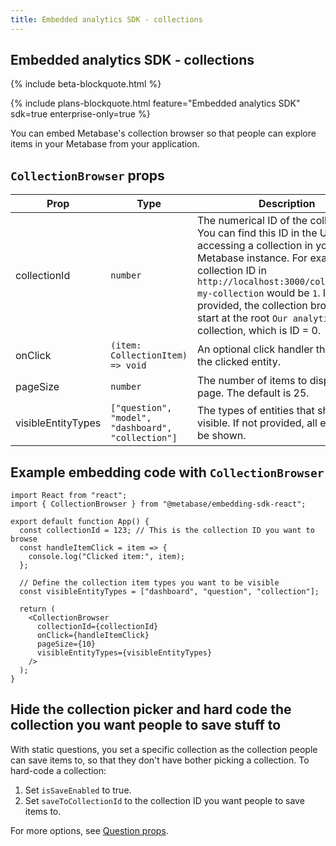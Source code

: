 ```yaml
---
title: Embedded analytics SDK - collections
---
```


## Embedded analytics SDK - collections

{% include beta-blockquote.html %}

{% include plans-blockquote.html feature="Embedded analytics SDK" sdk=true enterprise-only=true %}

You can embed Metabase's collection browser so that people can explore items in your Metabase from your application.

## `CollectionBrowser` props

| Prop               | Type                                               | Description                                                                                                                                                                                                                                                                                                                                    |
| ------------------ | -------------------------------------------------- | ---------------------------------------------------------------------------------------------------------------------------------------------------------------------------------------------------------------------------------------------------------------------------------------------------------------------------------------------- |
| collectionId       | `number`                                           | The numerical ID of the collection. You can find this ID in the URL when accessing a collection in your Metabase instance. For example, the collection ID in `http://localhost:3000/collection/1-my-collection` would be `1`. If no ID is provided, the collection browser will start at the root `Our analytics` collection, which is ID = 0. |
| onClick            | `(item: CollectionItem) => void`                   | An optional click handler that emits the clicked entity.                                                                                                                                                                                                                                                                                       |
| pageSize           | `number`                                           | The number of items to display per page. The default is 25.                                                                                                                                                                                                                                                                                    |
| visibleEntityTypes | `["question", "model", "dashboard", "collection"]` | The types of entities that should be visible. If not provided, all entities will be shown.                                                                                                                                                                                                                                                     |

## Example embedding code with `CollectionBrowser`

```tsx
import React from "react";
import { CollectionBrowser } from "@metabase/embedding-sdk-react";

export default function App() {
  const collectionId = 123; // This is the collection ID you want to browse
  const handleItemClick = item => {
    console.log("Clicked item:", item);
  };

  // Define the collection item types you want to be visible
  const visibleEntityTypes = ["dashboard", "question", "collection"];

  return (
    <CollectionBrowser
      collectionId={collectionId}
      onClick={handleItemClick}
      pageSize={10}
      visibleEntityTypes={visibleEntityTypes}
    />
  );
}
```

## Hide the collection picker and hard code the collection you want people to save stuff to

With static questions, you set a specific collection as the collection people can save items to, so that they don't have bother picking a collection. To hard-code a collection:

1. Set `isSaveEnabled` to true.
2. Set `saveToCollectionId` to the collection ID you want people to save items to.

For more options, see [Question props](./questions.md#question-props).
